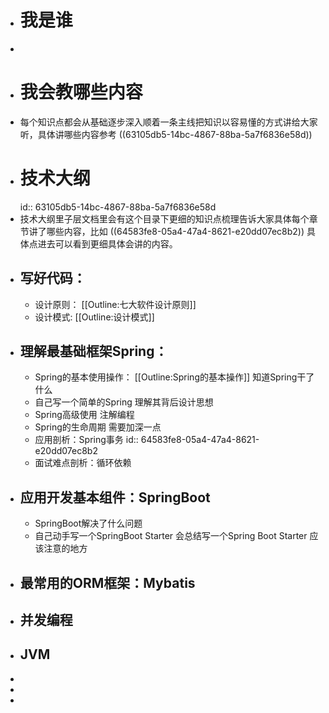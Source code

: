 - # 我是谁
-
- # 我会教哪些内容
- 每个知识点都会从基础逐步深入顺着一条主线把知识以容易懂的方式讲给大家听，具体讲哪些内容参考 ((63105db5-14bc-4867-88ba-5a7f6836e58d))
- # 技术大纲
  id:: 63105db5-14bc-4867-88ba-5a7f6836e58d
- 技术大纲里子层文档里会有这个目录下更细的知识点梳理告诉大家具体每个章节讲了哪些内容，比如 ((64583fe8-05a4-47a4-8621-e20dd07ec8b2)) 具体点进去可以看到更细具体会讲的内容。
- ##  写好代码：
	- 设计原则： [[Outline:七大软件设计原则]]
	- 设计模式: [[Outline:设计模式]]
- ## 理解最基础框架Spring：
	- Spring的基本使用操作： [[Outline:Spring的基本操作]] 
	  知道Spring干了什么
	- 自己写一个简单的Spring 
	  理解其背后设计思想
	- Spring高级使用
	  注解编程
	- Spring的生命周期
	  需要加深一点
	- 应用剖析：Spring事务
	  id:: 64583fe8-05a4-47a4-8621-e20dd07ec8b2
	- 面试难点剖析：循环依赖
- ## 应用开发基本组件：SpringBoot
	- SpringBoot解决了什么问题
	- 自己动手写一个SpringBoot Starter
	  会总结写一个Spring Boot Starter 应该注意的地方
- ## 最常用的ORM框架：Mybatis
- ## 并发编程
- ## JVM
-
-
-